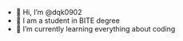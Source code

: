- 👋 Hi, I’m @dqk0902
- 👀 I am a student in BITE degree
- 🌱 I’m currently learning everything about coding

<!---
dqk0902/dqk0902 is a ✨ special ✨ repository because its `README.md` (this file) appears on your GitHub profile.
You can click the Preview link to take a look at your changes.
--->
